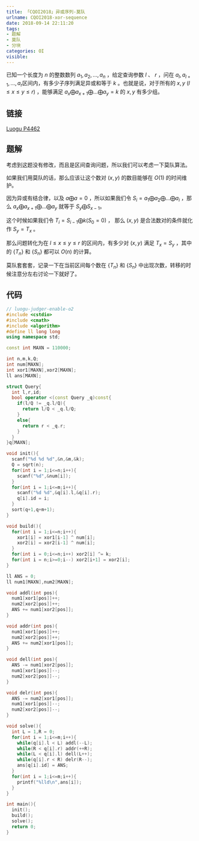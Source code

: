 ```yaml
---
title: 「CQOI2018」异或序列-莫队
urlname: CQOI2018-xor-sequence
date: 2018-09-14 22:11:20
tags: 
- 题解
- 莫队
- 分块
categories: OI
visible:
---
```

已知一个长度为 $n$ 的整数数列 $a_1,a_2,...,a_n$ ，给定查询参数 $l$ 、 $r$ ，问在 $a_l,a_{l+1},...,a_r$ ​区间内，有多少子序列满足异或和等于 $k$ 。也就是说，对于所有的 $x,y$ $(l \leq x \leq y \leq r)$ ，能够满足 $a_x \bigoplus a_{x+1} \bigoplus ... \bigoplus a_y = k$ 的 $x,y$ 有多少组。

<!-- more -->

## 链接

[Luogu P4462](https://www.luogu.org/problemnew/show/P4462)

## 题解

考虑到这题没有修改，而且是区间查询问题，所以我们可以考虑一下莫队算法。

如果我们用莫队的话，那么应该让这个数对 $(x,y)$ 的数目能够在 $O(1)$ 的时间维护。

因为异或有结合律，以及 $a\bigoplus a = 0$ ，所以如果我们令 $S_i = a_1 \bigoplus a_2 \bigoplus ... \bigoplus a_i$ ，那么 $a_x \bigoplus a_{x+1} \bigoplus ... \bigoplus a_y$ 就等于 $S_y \bigoplus S_{x-1}$。

这个时候如果我们令 $T_i = S_{i-1} \bigoplus k(S_0 = 0)$ ， 那么 $(x,y)$ 是合法数对的条件就化作 $S_y = T_x$ 。

那么问题转化为在 $l \leq x\leq y \leq r$ 的区间内，有多少对 $(x,y)$ 满足 $T_x = S_y$ ，其中的 $\{T_n\}$ 和 $\{S_n\}$ 都可以 $O(n)$ 的计算。

莫队套套套，记录一下在当前区间每个数在 $\{T_n\}$ 和 $\{S_n\}$ 中出现次数，转移的时候注意分左右讨论一下就好了。

## 代码


```cpp
// luogu-judger-enable-o2
#include <cstdio>
#include <cmath>
#include <algorithm>
#define ll long long
using namespace std;

const int MAXN = 110000;

int n,m,k,Q;
int num[MAXN];
int xor1[MAXN],xor2[MAXN];
ll ans[MAXN];

struct Query{
  int l,r,id;
  bool operator <(const Query _q)const{
    if(l/Q != _q.l/Q){
      return l/Q < _q.l/Q;
    }
    else{
      return r < _q.r;
    }
  }
}q[MAXN];

void init(){
  scanf("%d %d %d",&n,&m,&k);
  Q = sqrt(n);
  for(int i = 1;i<=n;i++){
    scanf("%d",&num[i]);
  }
  for(int i = 1;i<=m;i++){
    scanf("%d %d",&q[i].l,&q[i].r);
    q[i].id = i;
  }
  sort(q+1,q+m+1);
}

void build(){
  for(int i = 1;i<=n;i++){
    xor1[i] = xor1[i-1] ^ num[i];
    xor2[i] = xor2[i-1] ^ num[i];
  }
  for(int i = 0;i<=n;i++) xor2[i] ^= k;
  for(int i = n;i>=0;i--) xor2[i+1] = xor2[i];
}

ll ANS = 0;
ll num1[MAXN],num2[MAXN];

void addl(int pos){
  num1[xor1[pos]]++;
  num2[xor2[pos]]++;
  ANS += num1[xor2[pos]];
}

void addr(int pos){
  num1[xor1[pos]]++; 
  num2[xor2[pos]]++; 
  ANS += num2[xor1[pos]];
}

void dell(int pos){
  ANS -= num1[xor2[pos]];
  num1[xor1[pos]]--;
  num2[xor2[pos]]--;
}

void delr(int pos){
  ANS -= num2[xor1[pos]];
  num1[xor1[pos]]--;
  num2[xor2[pos]]--;  
}

void solve(){
  int L = 1,R = 0;
  for(int i = 1;i<=m;i++){
    while(q[i].l < L) addl(--L);
    while(R < q[i].r) addr(++R);
    while(L < q[i].l) dell(L++);
    while(q[i].r < R) delr(R--); 
    ans[q[i].id] = ANS;
  }
  for(int i = 1;i<=m;i++){
    printf("%lld\n",ans[i]);
  } 
}

int main(){
  init();
  build();
  solve();
  return 0;
}
```

